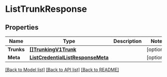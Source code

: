# ListTrunkResponse

## Properties

Name | Type | Description | Notes
------------ | ------------- | ------------- | -------------
**Trunks** | [**[]TrunkingV1Trunk**](TrunkingV1Trunk.md) |  |[optional] 
**Meta** | [**ListCredentialListResponseMeta**](ListCredentialListResponseMeta.md) |  |[optional] 

[[Back to Model list]](../README.md#documentation-for-models) [[Back to API list]](../README.md#documentation-for-api-endpoints) [[Back to README]](../README.md)


